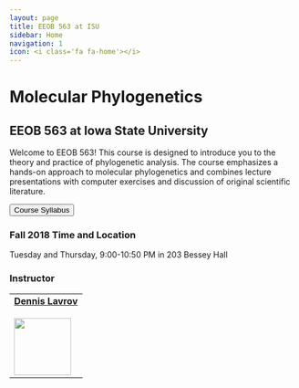 ```yaml
---
layout: page
title: EEOB 563 at ISU
sidebar: Home
navigation: 1
icon: <i class='fa fa-home'></i>
---
```


# Molecular Phylogenetics

## EEOB 563 at Iowa State University

Welcome to EEOB 563! This course is designed to introduce you to the theory and practice of phylogenetic analysis. The course emphasizes a hands-on approach to molecular phylogenetics and combines lecture presentations with computer exercises and discussion of original scientific literature.

<a href="https://github.com/EEOB-BioData/BCB546X-Fall2018/blob/master/documents/BCB546X_Syllabus_f2018.pdf"><button type="button" class="btn btn-primary">Course Syllabus</button></a>

### Fall 2018 Time and Location

Tuesday and Thursday, 9:00-10:50 PM in 203 Bessey Hall


### Instructor

<table>
  <tbody>
    <tr>
      <td><left><a href="https://sites.google.com/site/dennislavrov/"><b>Dennis Lavrov</b></a><br /><a href="mailto:dlavrov@iastate.edu"><i class="fa fa-envelope"></i></a> <a href="https://github.com/dlavrov"><i class="fa fa-github-square"></i></a> <a href="https://twitter.com/lavrov_dv"><i class="fa fa-twitter"></i></a><br><a href="https://sites.google.com/site/dennislavrov/"><img src="https://pbs.twimg.com/profile_images/768926478624927744/AllbTyWK_400x400.jpg" height="100" width="100" /></a></td>
    </tr>
  </tbody>
</table>

